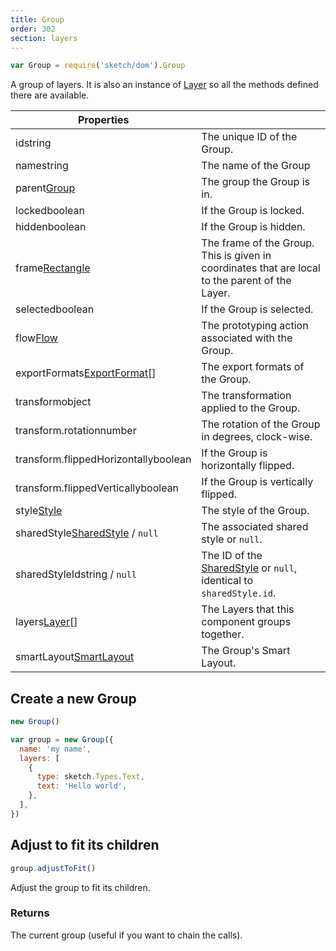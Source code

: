 ```yaml
---
title: Group
order: 302
section: layers
---
```


```javascript
var Group = require('sketch/dom').Group
```

A group of layers. It is also an instance of [Layer](#layer) so all the methods defined there are available.

| Properties |  |
| --- | --- |
| id<span class="arg-type">string</span> | The unique ID of the Group. |
| name<span class="arg-type">string</span> | The name of the Group |
| parent<span class="arg-type">[Group](#group)</span> | The group the Group is in. |
| locked<span class="arg-type">boolean</span> | If the Group is locked. |
| hidden<span class="arg-type">boolean</span> | If the Group is hidden. |
| frame<span class="arg-type">[Rectangle](#rectangle)</span> | The frame of the Group. This is given in coordinates that are local to the parent of the Layer. |
| selected<span class="arg-type">boolean</span> | If the Group is selected. |
| flow<span class="arg-type">[Flow](#flow)</span> | The prototyping action associated with the Group. |
| exportFormats<span class="arg-type">[ExportFormat](#export-format)[]</span> | The export formats of the Group. |
| transform<span class="arg-type">object</span> | The transformation applied to the Group. |
| transform.rotation<span class="arg-type">number</span> | The rotation of the Group in degrees, clock-wise. |
| transform.flippedHorizontally<span class="arg-type">boolean</span> | If the Group is horizontally flipped. |
| transform.flippedVertically<span class="arg-type">boolean</span> | If the Group is vertically flipped. |
| style<span class="arg-type">[Style](#style)</span> | The style of the Group. |
| sharedStyle<span class="arg-type">[SharedStyle](#shared-style) / `null`</span> | The associated shared style or `null`. |
| sharedStyleId<span class="arg-type">string / `null`</span> | The ID of the [SharedStyle](#shared-style) or `null`, identical to `sharedStyle.id`. |
| layers<span class="arg-type">[Layer](#layer)[]</span> | The Layers that this component groups together. |
| smartLayout<span class="arg-type">[SmartLayout](#smartlayout)</span> | The Group's Smart Layout. |

## Create a new Group

```javascript
new Group()
```

```javascript
var group = new Group({
  name: 'my name',
  layers: [
    {
      type: sketch.Types.Text,
      text: 'Hello world',
    },
  ],
})
```

## Adjust to fit its children

```javascript
group.adjustToFit()
```

Adjust the group to fit its children.

### Returns

The current group (useful if you want to chain the calls).
